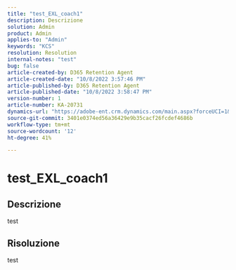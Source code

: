 ```yaml
---
title: "test_EXL_coach1"
description: Descrizione
solution: Admin
product: Admin
applies-to: "Admin"
keywords: "KCS"
resolution: Resolution
internal-notes: "test"
bug: false
article-created-by: D365 Retention Agent
article-created-date: "10/8/2022 3:57:46 PM"
article-published-by: D365 Retention Agent
article-published-date: "10/8/2022 3:58:47 PM"
version-number: 1
article-number: KA-20731
dynamics-url: "https://adobe-ent.crm.dynamics.com/main.aspx?forceUCI=1&pagetype=entityrecord&etn=knowledgearticle&id=2cec62f1-2147-ed11-bba2-0022480861dd"
source-git-commit: 3401e0374ed56a36429e9b35cacf26fcdef4686b
workflow-type: tm+mt
source-wordcount: '12'
ht-degree: 41%

---
```


# test_EXL_coach1

## Descrizione

test

## Risoluzione


test
